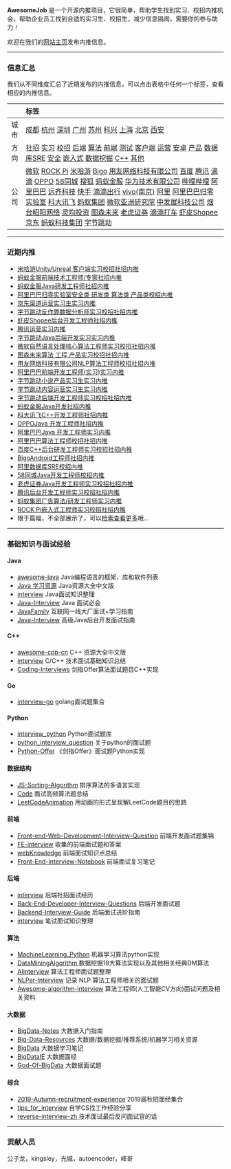 
 
**AwesomeJob** 是一个开源内推项目，它很简单，帮助学生找到实习、校招内推机会，帮助企业员工找到合适的实习生、校招生，减少信息隔阂，需要你的参与助力！

欢迎在我们的[网站主页](https://awesomejob.gitee.io/)发布内推信息。


--- 
### 信息汇总

我们从不同维度汇总了近期发布的内推信息，可以点击表格中任何一个标签，查看相应的内推信息。

||标签|
|:---:|:---|
|城市|[成都](https://awesomejob.gitee.io/tags/成都)	[杭州](https://awesomejob.gitee.io/tags/杭州)	[深圳](https://awesomejob.gitee.io/tags/深圳)	[广州](https://awesomejob.gitee.io/tags/广州)	[苏州](https://awesomejob.gitee.io/tags/苏州)	[科兴](https://awesomejob.gitee.io/tags/科兴)	[上海](https://awesomejob.gitee.io/tags/上海)	[北京](https://awesomejob.gitee.io/tags/北京)	[西安](https://awesomejob.gitee.io/tags/西安)|
|方向|[社招](https://awesomejob.gitee.io/series/社招)	[实习](https://awesomejob.gitee.io/series/实习)	[校招](https://awesomejob.gitee.io/series/校招)	[后端](https://awesomejob.gitee.io/categories/后端)	[算法](https://awesomejob.gitee.io/categories/算法)	[前端](https://awesomejob.gitee.io/categories/前端)	[测试](https://awesomejob.gitee.io/categories/测试)	[客户端](https://awesomejob.gitee.io/categories/客户端)	[运营](https://awesomejob.gitee.io/categories/运营)	[安卓](https://awesomejob.gitee.io/categories/安卓)	[产品](https://awesomejob.gitee.io/categories/产品)	[数据库SRE](https://awesomejob.gitee.io/categories/数据库sre)	[安全](https://awesomejob.gitee.io/categories/安全)	[嵌入式](https://awesomejob.gitee.io/categories/嵌入式)	[数据挖掘](https://awesomejob.gitee.io/categories/数据挖掘)	[C++](https://awesomejob.gitee.io/categories/c++)	[其他](https://awesomejob.gitee.io/categories/其他)|
|公司|[微软](https://awesomejob.gitee.io/tags/微软)	[ROCK Pi](https://awesomejob.gitee.io/tags/rock-pi)	[米哈游](https://awesomejob.gitee.io/tags/米哈游)	[Bigo](https://awesomejob.gitee.io/tags/bigo)	[用友网络科技有限公司](https://awesomejob.gitee.io/tags/用友网络科技有限公司)	[百度](https://awesomejob.gitee.io/tags/百度)	[腾讯](https://awesomejob.gitee.io/tags/腾讯)	[滴滴](https://awesomejob.gitee.io/tags/滴滴)	[OPPO](https://awesomejob.gitee.io/tags/oppo)	[58同城](https://awesomejob.gitee.io/tags/58同城)	[搜狐](https://awesomejob.gitee.io/tags/搜狐)	[蚂蚁金服](https://awesomejob.gitee.io/tags/蚂蚁金服)	[华为技术有限公司](https://awesomejob.gitee.io/tags/华为技术有限公司)	[哔哩哔哩](https://awesomejob.gitee.io/tags/哔哩哔哩)	[阿里巴巴](https://awesomejob.gitee.io/tags/阿里巴巴)	[远齐科技](https://awesomejob.gitee.io/tags/远齐科技)	[快手](https://awesomejob.gitee.io/tags/快手)	[滴滴出行](https://awesomejob.gitee.io/tags/滴滴出行)	[vivo(南京)](https://awesomejob.gitee.io/tags/vivo(南京))	[阿里](https://awesomejob.gitee.io/tags/阿里)	[阿里巴巴归零实验室](https://awesomejob.gitee.io/tags/阿里巴巴归零实验室)	[科大讯飞](https://awesomejob.gitee.io/tags/科大讯飞)	[蚂蚁集团](https://awesomejob.gitee.io/tags/蚂蚁集团)	[微软亚洲研究院](https://awesomejob.gitee.io/tags/微软亚洲研究院)	[中发展科技公司](https://awesomejob.gitee.io/tags/中发展科技公司)	[烟台昭阳网络](https://awesomejob.gitee.io/tags/烟台昭阳网络)	[灵均投资](https://awesomejob.gitee.io/tags/灵均投资)	[图森未来](https://awesomejob.gitee.io/tags/图森未来)	[老虎证券](https://awesomejob.gitee.io/tags/老虎证券)	[滴滴打车](https://awesomejob.gitee.io/tags/滴滴打车)	[虾皮Shopee](https://awesomejob.gitee.io/tags/虾皮shopee)	[京东](https://awesomejob.gitee.io/tags/京东)	[蚂蚁科技集团](https://awesomejob.gitee.io/tags/蚂蚁科技集团)	[字节跳动](https://awesomejob.gitee.io/tags/字节跳动)|
--- 

### 近期内推 
- [米哈游Unity/Unreal 客户端实习校招社招内推](https://awesomejob.gitee.io/posts/jobs/job_58)
- [蚂蚁金服前端技术工程师/专家社招内推](https://awesomejob.gitee.io/posts/jobs/job_57)
- [蚂蚁金服Java研发工程师社招内推](https://awesomejob.gitee.io/posts/jobs/job_56)
- [阿里巴巴归零实验室安全类  研发类  算法类  产品类校招内推](https://awesomejob.gitee.io/posts/jobs/job_55)
- [京东渠道运营实习生实习内推](https://awesomejob.gitee.io/posts/jobs/job_54)
- [字节跳动反作弊数据分析师实习校招社招内推](https://awesomejob.gitee.io/posts/jobs/job_53)
- [虾皮Shopee后台开发工程师社招内推](https://awesomejob.gitee.io/posts/jobs/job_52)
- [腾讯运营实习内推](https://awesomejob.gitee.io/posts/jobs/job_51)
- [字节跳动Java后端开发实习实习内推](https://awesomejob.gitee.io/posts/jobs/job_50)
- [微软自然语言处理核心算法工程师实习校招社招内推](https://awesomejob.gitee.io/posts/jobs/job_49)
- [图森未来算法 工程 产品实习校招社招内推](https://awesomejob.gitee.io/posts/jobs/job_48)
- [用友网络科技有限公司NLP算法工程师校招社招内推](https://awesomejob.gitee.io/posts/jobs/job_47)
- [阿里巴巴前端开发工程师(实习)实习内推](https://awesomejob.gitee.io/posts/jobs/job_46)
- [字节跳动小说产品实习生实习内推](https://awesomejob.gitee.io/posts/jobs/job_45)
- [字节跳动内容运营实习生实习内推](https://awesomejob.gitee.io/posts/jobs/job_44)
- [字节跳动后端开发工程师实习校招社招内推](https://awesomejob.gitee.io/posts/jobs/job_43)
- [蚂蚁金服Java开发社招内推](https://awesomejob.gitee.io/posts/jobs/job_42)
- [科大讯飞C++开发工程师社招内推](https://awesomejob.gitee.io/posts/jobs/job_41)
- [OPPOJava 开发工程师社招内推](https://awesomejob.gitee.io/posts/jobs/job_40)
- [阿里巴巴Java 开发工程师实习内推](https://awesomejob.gitee.io/posts/jobs/job_39)
- [阿里巴巴算法工程师校招社招内推](https://awesomejob.gitee.io/posts/jobs/job_38)
- [百度C++后台研发工程师实习校招社招内推](https://awesomejob.gitee.io/posts/jobs/job_37)
- [BigoAndroid工程师社招内推](https://awesomejob.gitee.io/posts/jobs/job_36)
- [阿里数据库SRE校招内推](https://awesomejob.gitee.io/posts/jobs/job_35)
- [58同城Java开发工程师校招内推](https://awesomejob.gitee.io/posts/jobs/job_34)
- [老虎证券Java开发工程师实习校招社招内推](https://awesomejob.gitee.io/posts/jobs/job_33)
- [腾讯后台开发工程师实习校招社招内推](https://awesomejob.gitee.io/posts/jobs/job_32)
- [蚂蚁集团广告算法/研发工程师实习内推](https://awesomejob.gitee.io/posts/jobs/job_31)
- [ROCK Pi嵌入式工程师实习校招社招内推](https://awesomejob.gitee.io/posts/jobs/job_30)
- 限于篇幅，不全部展示了，可以[检索查看更多](https://awesomejob.gitee.io/)哦...
--- 

### 基础知识与面试经验

#### Java

- [awesome-java](https://github.com/akullpp/awesome-java) Java编程语言的框架、库和软件列表
- [Java 学习资源](https://github.com/jobbole/awesome-java-cn)  Java资源大全中文版
- [interview](https://github.com/hadyang/interview)  Java面试知识整理
- [Java-Interview](https://github.com/gzc426/Java-Interview) Java 面试必会
- [JavaFamily](https://github.com/AobingJava/JavaFamily) 互联网一线大厂面试+学习指南
- [Java-Interview](https://github.com/xbox1994/Java-Interview) 高级Java后台开发面试指南

#### C++

- [awesome-cpp-cn](https://github.com/jobbole/awesome-cpp-cn) C++ 资源大全中文版
- [interview](https://github.com/huihut/interview) C/C++ 技术面试基础知识总结
- [Coding-Interviews](https://github.com/ZYZMZM/Coding-Interviews) 剑指Offer算法面试题目C++实现

#### Go

- [interview-go](https://github.com/lifei6671/interview-go) golang面试题集合

#### Python

- [interview_python](https://github.com/taizilongxu/interview_python) Python面试题库
- [python_interview_question](https://github.com/kenwoodjw/python_interview_question) 关于python的面试题
- [Python-Offer](https://github.com/JushuangQiao/Python-Offer) 《剑指Offer》面试题Python实现

#### 数据结构

- [JS-Sorting-Algorithm](https://github.com/hustcc/JS-Sorting-Algorithm) 排序算法的多语言实现
- [Code](https://github.com/Making-It/Code) 面试高频算法题总结
- [LeetCodeAnimation](https://github.com/MisterBooo/LeetCodeAnimation) 用动画的形式呈现解LeetCode题目的思路


#### 前端

- [Front-end-Web-Development-Interview-Question](https://github.com/paddingme/Front-end-Web-Development-Interview-Question) 前端开发面试题集锦 
- [FE-interview](https://github.com/qiu-deqing/FE-interview) 收集的前端面试题和答案
- [webKnowledge](https://github.com/huyaocode/webKnowledge) 前端面试知识点总结
- [Front-End-Interview-Notebook](https://github.com/CavsZhouyou/Front-End-Interview-Notebook) 前端面试复习笔记

#### 后端

- [interview](https://github.com/aylei/interview) 后端社招面试经历
- [Back-End-Developer-Interview-Questions](https://github.com/monklof/Back-End-Developer-Interview-Questions) 后端开发面试题
- [Backend-Interview-Guide](https://github.com/CyC2018/Backend-Interview-Guide) 后端面试进阶指南
- [interview](https://github.com/HIT-Alibaba/interview) 笔试面试知识整理


#### 算法

- [MachineLearning_Python](https://github.com/lawlite19/MachineLearning_Python) 机器学习算法python实现
- [DataMiningAlgorithm ](https://github.com/linyiqun/DataMiningAlgorithm)数据挖掘18大算法实现以及其他相关经典DM算法
- [AIinterview](https://github.com/PPshrimpGo/AIinterview) 算法工程师面试题整理
- [NLPer-Interview](https://github.com/songyingxin/NLPer-Interview) 记录 NLP 算法工程师相关的面试题
- [Awesome-algorithm-interview](https://github.com/lcylmhlcy/Awesome-algorithm-interview) 算法工程师(人工智能CV方向)面试问题及相关资料

#### 大数据

- [BigData-Notes](https://github.com/heibaiying/BigData-Notes) 大数据入门指南 
- [Big-Data-Resources](https://github.com/weiweifan/Big-Data-Resources) 大数据/数据挖掘/推荐系统/机器学习相关资源
- [BigData](https://github.com/sunnyandgood/BigData) 大数据学习笔记
- [BigDataIE](https://github.com/WadeStack/BigDataIE) 大数据面经
- [God-Of-BigData](https://github.com/wangzhiwubigdata/God-Of-BigData) 大数据面试题

#### 综合

- [2019-Autumn-recruitment-experience](https://github.com/zslomo/2019-Autumn-recruitment-experience) 2019届秋招面经集合
- [tips_for_interview](https://github.com/conanhujinming/tips_for_interview) 自学CS找工作经验分享
- [reverse-interview-zh ](https://github.com/yifeikong/reverse-interview-zh)技术面试最后反问面试官的话

--- 
### 贡献人员
公子龙，kingsley，光城，autoencoder，峰哥